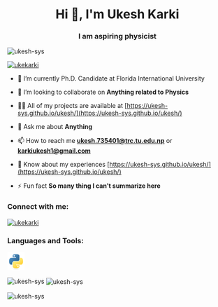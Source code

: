 <h1 align="center">Hi 👋, I'm Ukesh Karki</h1>
<h3 align="center">I am aspiring physicist</h3>

<p align="left"> <img src="https://komarev.com/ghpvc/?username=ukesh-sys&label=Profile%20views&color=0e75b6&style=flat" alt="ukesh-sys" /> </p>

<p align="left"> <a href="https://twitter.com/ukekarki" target="blank"><img src="https://img.shields.io/twitter/follow/ukekarki?logo=twitter&style=for-the-badge" alt="ukekarki" /></a> </p>

- 🔭 I’m currently Ph.D. Candidate at Florida International University

- 👯 I’m looking to collaborate on **Anything related to Physics**

- 👨‍💻 All of my projects are available at [https://ukesh-sys.github.io/ukesh/](https://ukesh-sys.github.io/ukesh/)

- 💬 Ask me about **Anything**

- 📫 How to reach me **ukesh.735401@trc.tu.edu.np** or **karkiukesh1@gmail.com** 

- 📄 Know about my experiences [https://ukesh-sys.github.io/ukesh/](https://ukesh-sys.github.io/ukesh/)

- ⚡ Fun fact **So many thing I can't summarize here**

<h3 align="left">Connect with me:</h3>
<p align="left">
<a href="https://twitter.com/ukekarki" target="blank"><img align="center" src="https://raw.githubusercontent.com/rahuldkjain/github-profile-readme-generator/master/src/images/icons/Social/twitter.svg" alt="ukekarki" height="30" width="40" /></a>
</p>

<h3 align="left">Languages and Tools:</h3>
<p align="left"> <a href="https://www.python.org" target="_blank"> <img src="https://raw.githubusercontent.com/devicons/devicon/master/icons/python/python-original.svg" alt="python" width="40" height="40"/> </a> </p>

<p><img align="left" src="https://github-readme-stats.vercel.app/api/top-langs?username=ukesh-sys&show_icons=true&locale=en&layout=compact" alt="ukesh-sys" /></p>

<p>&nbsp;<img align="center" src="https://github-readme-stats.vercel.app/api?username=ukesh-sys&show_icons=true&locale=en" alt="ukesh-sys" /></p>

<p><img align="center" src="https://github-readme-streak-stats.herokuapp.com/?user=ukesh-sys&" alt="ukesh-sys" /></p>

